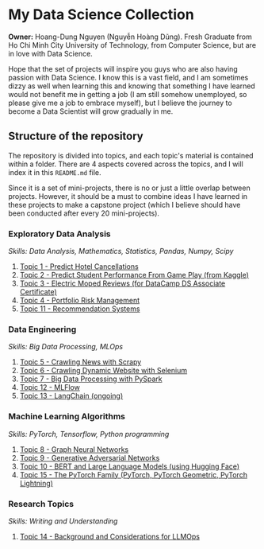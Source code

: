 # My Data Science Collection

**Owner:** Hoang-Dung Nguyen (Nguyễn Hoàng Dũng). Fresh Graduate from Ho Chi Minh City University of Technology, from Computer Science, but are in love with Data Science.

Hope that the set of projects will inspire you guys who are also having passion with Data Science. I know this is a vast field, and I am sometimes dizzy as well when learning this and knowing that something I have learned would not benefit me in getting a job (I am still somehow unemployed, so please give me a job to embrace myself), but I believe the journey to become a Data Scientist will grow gradually in me.

## Structure of the repository

The repository is divided into topics, and each topic's material is contained within a folder. There are 4 aspects covered across the topics, and I will index it in this `README.md` file.

Since it is a set of mini-projects, there is no or just a little overlap between projects. However, it should be a must to combine ideas I have learned in these projects to make a capstone project (which I believe should have been conducted after every 20 mini-projects).

### Exploratory Data Analysis

*Skills: Data Analysis, Mathematics, Statistics, Pandas, Numpy, Scipy*

1. [Topic 1 - Predict Hotel Cancellations](Topic%201%20-%20Predict%20Hotel%20Cancellations)
2. [Topic 2 - Predict Student Performance From Game Play (from Kaggle)](Topic%202%20-%20Predict%20Student%20Performance%20From%20Game%20Play)
3. [Topic 3 - Electric Moped Reviews (for DataCamp DS Associate Certificate)](Topic%203%20-%20Electric%20Moped%20Reviews)
4. [Topic 4 - Portfolio Risk Management](Topic%204%20-%20Portfolio%20Risk%20Management)
5. [Topic 11 - Recommendation Systems](Topic%2011%20-%20Recommendation%20Systems)

### Data Engineering

*Skills: Big Data Processing, MLOps*

1. [Topic 5 - Crawling News with Scrapy](Topic%205%20-%20Crawling%20News%20with%20Scrapy)
2. [Topic 6 - Crawling Dynamic Website with Selenium](Topic%206%20-%20Crawling%20Dynamic%20Website%20with%20Selenium)
3. [Topic 7 - Big Data Processing with PySpark](Topic%207%20-%20Big%20Data%20Processing%20with%20PySpark)
4. [Topic 12 - MLFlow](Topic%2012%20-%20MLFlow)
5. [Topic 13 - LangChain (ongoing)](Topic%2013%20-%20LangChain)

### Machine Learning Algorithms

*Skills: PyTorch, Tensorflow, Python programming*

1. [Topic 8 - Graph Neural Networks](Topic%208%20-%20Graph%20Neural%20Networks)
2. [Topic 9 - Generative Adversarial Networks](Topic%209%20-%20Generative%20Adversarial%20Networks)
3. [Topic 10 - BERT and Large Language Models (using Hugging Face)](Topic%2010%20-%20BERT%20and%20Large%20Language%20Models)
4. [Topic 15 - The PyTorch Family (PyTorch, PyTorch Geometric, PyTorch Lightning)](Topic%2015%20-%20The%20PyTorch%20Family)

### Research Topics

*Skills: Writing and Understanding*

1. [Topic 14 - Background and Considerations for LLMOps](Topic%2014%20-%20LLMOps%20Discussion)
